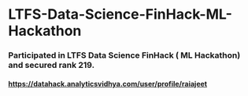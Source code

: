 # LTFS-Data-Science-FinHack-ML-Hackathon
### Participated in LTFS Data Science FinHack ( ML Hackathon) and secured rank 219.
#### https://datahack.analyticsvidhya.com/user/profile/raiajeet
